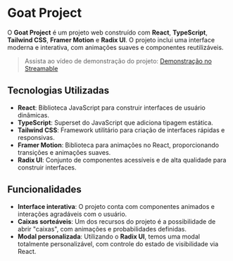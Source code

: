 # Goat Project

O **Goat Project** é um projeto web construído com **React**, **TypeScript**, **Tailwind CSS**, **Framer Motion** e **Radix UI**. O projeto inclui uma interface moderna e interativa, com animações suaves e componentes reutilizáveis.

> Assista ao vídeo de demonstração do projeto: [Demonstração no Streamable](https://streamable.com/e10hbs)

## Tecnologias Utilizadas

- **React**: Biblioteca JavaScript para construir interfaces de usuário dinâmicas.
- **TypeScript**: Superset do JavaScript que adiciona tipagem estática.
- **Tailwind CSS**: Framework utilitário para criação de interfaces rápidas e responsivas.
- **Framer Motion**: Biblioteca para animações no React, proporcionando transições e animações suaves.
- **Radix UI**: Conjunto de componentes acessíveis e de alta qualidade para construir interfaces.

## Funcionalidades

- **Interface interativa**: O projeto conta com componentes animados e interações agradáveis com o usuário.
- **Caixas sorteáveis**: Um dos recursos do projeto é a possibilidade de abrir "caixas", com animações e probabilidades definidas.
- **Modal personalizada**: Utilizando o **Radix UI**, temos uma modal totalmente personalizável, com controle do estado de visibilidade via React.
